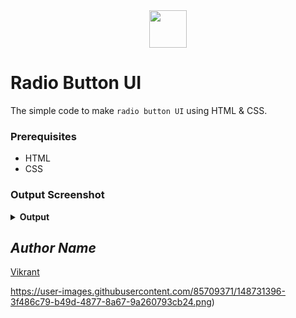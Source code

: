 <div align="center">
  <img height="60" src="https://user-images.githubusercontent.com/85709371/153715643-d0d2a5b8-3be9-41bc-9885-de1dc5808a20.png">
</div>

# Radio Button UI
The simple code to make `radio button UI` using HTML & CSS.

### Prerequisites
- HTML
- CSS

### Output Screenshot
<details><summary><b>Output</b></summary>
  <p align="center">
    <a href="Outputs/progress-bar.png"><img src="https://user-images.githubusercontent.com/85709371/156918259-f34a8474-cfb6-4ebd-ab82-3c08e3dd443f.png" alt="progress-bar"></a>
  </p>
</details>

## *Author Name*
[Vikrant](https://github.com/vikrant-v28)

https://user-images.githubusercontent.com/85709371/148731396-3f486c79-b49d-4877-8a67-9a260793cb24.png)
